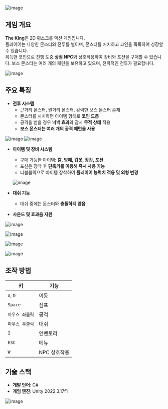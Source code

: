 ![image](https://github.com/user-attachments/assets/3d17697a-e4ad-408b-882a-38d2cae73f4c)

## 게임 개요
**The King**은 2D 횡스크롤 액션 게임입니다.  
플레이어는 다양한 몬스터와 전투를 벌이며, 몬스터를 처치하고 코인을 획득하여 성장할 수 있습니다.  
획득한 코인으로 진행 도중 **상점 NPC**와 상호작용하여 장비와 포션을 구매할 수 있습니다. 
보스 몬스터는 여러 개의 패턴을 보유하고 있으며, 전략적인 전투가 필요합니다.

![image](https://github.com/user-attachments/assets/fe1b7411-a02a-40b4-97c8-d867630cf2b9)

## 주요 특징
- **전투 시스템**  
  - 근거리 몬스터, 원거리 몬스터, 강력한 보스 몬스터 존재  
  - 몬스터를 처치하면 아이템 형태로 **코인 드롭**  
  - 공격을 받을 경우 **넉백 효과**와 잠시 **무적 상태** 적용  
  - **보스 몬스터는 여러 개의 공격 패턴을 사용**

![image](https://github.com/user-attachments/assets/b587c2c9-ee37-49b7-b76a-6590f7938d2d)
![image](https://github.com/user-attachments/assets/a0b654f6-9751-4c77-b5fd-cfce812fbc32)

 
  
- **아이템 및 장비 시스템**  
  - 구매 가능한 아이템: **칼, 방패, 갑옷, 장갑, 포션**  
  - 포션은 장착 후 **단축키를 이용해 즉시 사용 가능**
  - 더블클릭으로 아이템 장착하여 **플레이어 능력치 적용 및 외형 변경**
 
  ![image](https://github.com/user-attachments/assets/01ee8b14-e519-4feb-a71c-4f786657a144)

- **대쉬 기능**
  - 대쉬 중에는 몬스터와 **충돌하지 않음**
- **사운드 및 효과음 지원**

![image](https://github.com/user-attachments/assets/3b4db98a-cc83-4c3c-b6ca-036dd8285b53)

![image](https://github.com/user-attachments/assets/7120e442-98eb-4e33-bc7e-e3bb911cdee2)


![image](https://github.com/user-attachments/assets/81153741-f19c-4d7e-b8ba-336fc668c186)


![image](https://github.com/user-attachments/assets/45d72bcd-b27e-4ab6-8ee5-e4d8a91b30a5)



## 조작 방법
| 키        | 기능          |
|-----------|--------------|
| `A`, `D`  | 이동         |
| `Space`   | 점프         |
| `마우스 좌클릭` | 공격 |
| `마우스 우클릭` | 대쉬 |
| `I` | 인벤토리 |
| `ESC`     | 메뉴         |
| `W`       | NPC 상호작용 |

## 기술 스택
- **개발 언어**: C#
- **게임 엔진**: Unity 2022.3.17f1

![image](https://github.com/user-attachments/assets/78dbb5ab-12e0-4f4c-8f75-666c3c0d7445)


